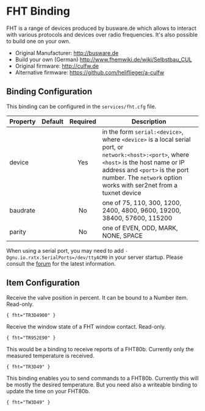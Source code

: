 # FHT Binding

FHT is a range of devices produced by busware.de which allows to interact with various protocols and devices over radio frequencies. It's also possible to build one on your own.


- Original Manufacturer: http://busware.de
- Build your own (German) http://www.fhemwiki.de/wiki/Selbstbau_CUL
- Original firmware: http://culfw.de
- Alternative firmware: https://github.com/heliflieger/a-culfw

## Binding Configuration

This binding can be configured in the `services/fht.cfg` file.

| Property | Default | Required | Description |
|----------|---------|:--------:|-------------|
| device   |         |   Yes    | in the form `serial:<device>`, where `<device>` is a local serial port, or<br/> `network:<host>:<port>`, where `<host>` is the host name or IP address and `<port>` is the port number.  The `network` option works with ser2net from a tuxnet device |
| baudrate |         |   No     | one of 75, 110, 300, 1200, 2400, 4800, 9600, 19200, 38400, 57600, 115200 |
| parity   |         |   No     | one of EVEN, ODD, MARK, NONE, SPACE |

When using a serial port, you may need to add `-Dgnu.io.rxtx.SerialPorts=/dev/ttyACM0` in your server startup.  Please consult the [forum](https://community.openhab.org) for the latest information.

## Item Configuration

Receive the valve position in percent. It can be bound to a Number item.  Read-only.

```
{ fht="TR3D4900" }
```

Receive the window state of a FHT window contact.  Read-only.

```
{ fht="TR952E90" }
```

This would be a binding to receive reports of a FHT80b. Currently only the measured temperature is received.

```
{ fht="TR3D49" }
```

This binding enables you to send commands to a FHT80b. Currently this will be mostly the desired temperature. But you need also a writeable binding to update the time on your FHT80b.

```
{ fht="TW3D49" }
```
